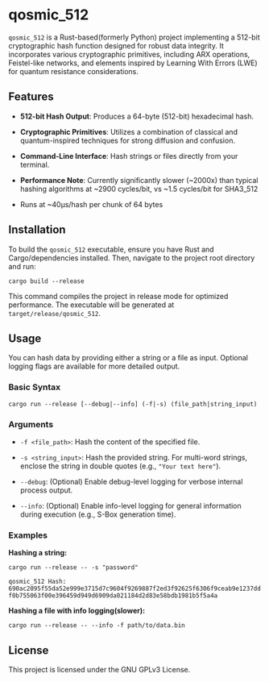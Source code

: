 # qosmic_512

`qosmic_512` is a Rust-based(formerly Python) project implementing a 512-bit cryptographic hash function designed for robust data integrity. It incorporates various cryptographic primitives, including ARX operations, Feistel-like networks, and elements inspired by Learning With Errors (LWE) for quantum resistance considerations.

## Features

* **512-bit Hash Output**: Produces a 64-byte (512-bit) hexadecimal hash.

* **Cryptographic Primitives**: Utilizes a combination of classical and quantum-inspired techniques for strong diffusion and confusion.

* **Command-Line Interface**: Hash strings or files directly from your terminal.

* **Performance Note**: Currently significantly slower (~2000x) than typical hashing algorithms at ~2900 cycles/bit, vs ~1.5 cycles/bit for SHA3_512
* Runs at ~40μs/hash per chunk of 64 bytes

## Installation

To build the `qosmic_512` executable, ensure you have Rust and Cargo/dependencies installed. Then, navigate to the project root directory and run:

`cargo build --release`


This command compiles the project in release mode for optimized performance. The executable will be generated at `target/release/qosmic_512`.

## Usage

You can hash data by providing either a string or a file as input. Optional logging flags are available for more detailed output.

### Basic Syntax

`cargo run --release [--debug|--info] (-f|-s) (file_path|string_input)`


### Arguments

* `-f <file_path>`: Hash the content of the specified file.

* `-s <string_input>`: Hash the provided string. For multi-word strings, enclose the string in double quotes (e.g., `"Your text here"`).

* `--debug`: (Optional) Enable debug-level logging for verbose internal process output.

* `--info`: (Optional) Enable info-level logging for general information during execution (e.g., S-Box generation time).

### Examples

**Hashing a string:**

`cargo run --release -- -s "password"`

`qosmic_512 Hash: 690ac2095f55da52e999e3715d7c9604f9269887f2ed3f92625f6306f9ceab9e1237ddf0b755063f00e396459d949d6909da021184d2d83e58bdb1981b5f5a4a`


**Hashing a file with info logging(slower):**

`cargo run --release -- --info -f path/to/data.bin`


## License

This project is licensed under the GNU GPLv3 License.
